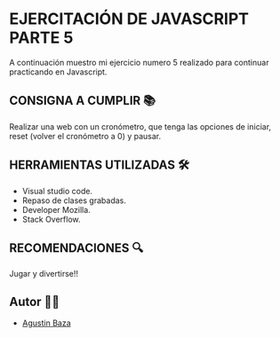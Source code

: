 # EJERCITACIÓN DE JAVASCRIPT PARTE 5  
A continuación muestro mi ejercicio numero 5 realizado para continuar practicando en Javascript.


## CONSIGNA A CUMPLIR 📚

Realizar una web con un cronómetro, que tenga las opciones de iniciar, reset (volver el cronómetro a 0) y pausar.


## HERRAMIENTAS UTILIZADAS 🛠

- Visual studio code.
- Repaso de clases grabadas.
- Developer Mozilla.
- Stack Overflow.


## RECOMENDACIONES 🔍

Jugar y divertirse!! 

## Autor 🙋‍♂️
- [Agustin Baza](https://github.com/agustinbaza)

